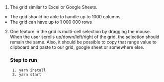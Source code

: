 1. The grid similar to Excel or Google Sheets.
- The grid should be able to handle up to 1000 columns
- The grid can have up to 1 000 000 rows

2. One feature in the grid is multi-cell selection by dragging the mouse. When the user scrolls
up/down/left/right of the grid, the selection should remain the same. Also, it should be possible
to copy that range value to clipboard and paste to our grid, google sheet or somewhere else.

    ### Step to run
        1. yarn install
        2. yarn start
